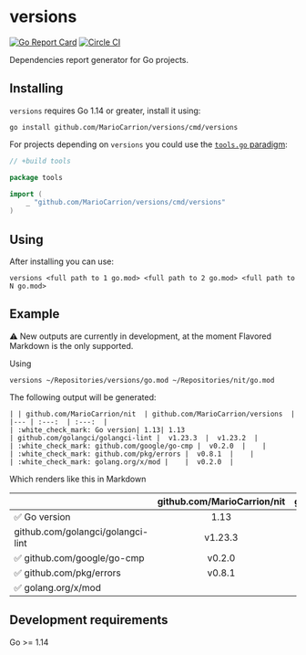 # versions

[![Go Report Card](https://goreportcard.com/badge/github.com/MarioCarrion/versions)](https://goreportcard.com/report/github.com/MarioCarrion/versions)
[![Circle CI](https://circleci.com/gh/MarioCarrion/versions.svg?style=svg)](https://circleci.com/gh/MarioCarrion/versions)

Dependencies report generator for Go projects.

## Installing

`versions` requires Go 1.14 or greater, install it using:

```
go install github.com/MarioCarrion/versions/cmd/versions
```

For projects depending on `versions` you could use the [`tools.go` paradigm](https://github.com/go-modules-by-example/index/blob/master/010_tools/README.md):

```go
// +build tools

package tools

import (
	_ "github.com/MarioCarrion/versions/cmd/versions"
)
```

## Using

After installing you can use:

```
versions <full path to 1 go.mod> <full path to 2 go.mod> <full path to N go.mod>
```

## Example

:warning: New outputs are currently in development, at the moment Flavored Markdown is the only supported.

Using

```
versions ~/Repositories/versions/go.mod ~/Repositories/nit/go.mod
```

The following output will be generated:

```
| | github.com/MarioCarrion/nit  | github.com/MarioCarrion/versions  |
|--- | :---:  | :---:  |
| :white_check_mark: Go version| 1.13| 1.13
| github.com/golangci/golangci-lint |  v1.23.3  |  v1.23.2  |
| :white_check_mark: github.com/google/go-cmp |  v0.2.0  |    |
| :white_check_mark: github.com/pkg/errors |  v0.8.1  |    |
| :white_check_mark: golang.org/x/mod |    |  v0.2.0  |
```

Which renders like this in Markdown

| | github.com/MarioCarrion/nit  | github.com/MarioCarrion/versions  |
|--- | :---:  | :---:  |
| :white_check_mark: Go version| 1.13| 1.13
| github.com/golangci/golangci-lint |  v1.23.3  |  v1.23.2  |
| :white_check_mark: github.com/google/go-cmp |  v0.2.0  |    |
| :white_check_mark: github.com/pkg/errors |  v0.8.1  |    |
| :white_check_mark: golang.org/x/mod |    |  v0.2.0  |

## Development requirements

Go >= 1.14
